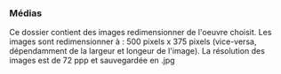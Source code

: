 ### Médias
Ce dossier contient des images redimensionner de l'oeuvre choisit. Les images sont redimensionner à : 500 pixels x 375 pixels (vice-versa, dépendamment de la largeur et longeur de l'image). La résolution des images est de 72 ppp et sauvegardée en .jpg
